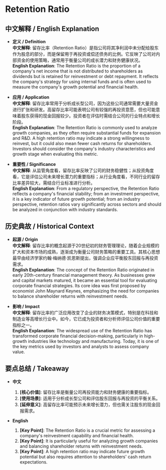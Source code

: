# Retention Ratio

## 中文解释 / English Explanation

* **定义 / Definition**  
  **中文解释**: 留存比率（Retention Ratio）是指公司将其净利润中未分配给股东作为股息的部分，而是保留用于再投资或偿还债务的比例。它反映了公司对内部资金的使用策略，通常用于衡量公司的成长潜力和财务健康状况。  
  **English Explanation**: The Retention Ratio is the proportion of a company's net income that is not distributed to shareholders as dividends but is retained for reinvestment or debt repayment. It reflects the company's strategy for using internal funds and is often used to measure the company's growth potential and financial health.

* **应用 / Application**  
  **中文解释**: 留存比率常用于分析成长型公司，因为这些公司通常需要大量资金进行扩张和研发。高留存比率可能表明公司有较强的再投资意愿，但也可能意味着股东获得的现金回报较少。投资者在评估时需结合公司的行业特点和增长阶段。  
  **English Explanation**: The Retention Ratio is commonly used to analyze growth companies, as they often require substantial funds for expansion and R&D. A high retention ratio may indicate a strong willingness to reinvest, but it could also mean fewer cash returns for shareholders. Investors should consider the company's industry characteristics and growth stage when evaluating this metric.

* **重要性 / Significance**  
  **中文解释**: 从监管角度看，留存比率反映了公司的财务稳健性；从投资角度看，它是评估公司未来增长潜力的重要指标；从行业角度看，不同行业的留存比率差异较大，需结合行业标准进行分析。  
  **English Explanation**: From a regulatory perspective, the Retention Ratio reflects a company's financial stability; from an investment perspective, it is a key indicator of future growth potential; from an industry perspective, retention ratios vary significantly across sectors and should be analyzed in conjunction with industry standards.

## 历史典故 / Historical Context

* **起源 / Origin**  
  **中文解释**: 留存比率的概念起源于20世纪初的财务管理理论，随着企业规模的扩大和资本市场的成熟，逐渐成为衡量公司财务策略的重要工具。其核心思想最早由经济学家约翰·梅纳德·凯恩斯提出，强调企业应平衡股东回报与再投资需求。  
  **English Explanation**: The concept of the Retention Ratio originated in early 20th-century financial management theory. As businesses grew and capital markets matured, it became an essential tool for evaluating corporate financial strategies. Its core idea was first proposed by economist John Maynard Keynes, emphasizing the need for companies to balance shareholder returns with reinvestment needs.

* **影响 / Impact**  
  **中文解释**: 留存比率的广泛应用改变了企业的财务决策模式，特别是在科技和制造业等高增长行业中。如今，它已成为投资者和分析师评估公司价值的重要指标之一。  
  **English Explanation**: The widespread use of the Retention Ratio has transformed corporate financial decision-making, particularly in high-growth industries like technology and manufacturing. Today, it is one of the key metrics used by investors and analysts to assess company value.

## 要点总结 / Takeaway

* **中文**  
  1. **[核心价值]**: 留存比率是衡量公司再投资能力和财务健康的重要指标。  
  2. **[使用场景]**: 适用于分析成长型公司和评估股东回报与再投资的平衡关系。  
  3. **[延伸意义]**: 高留存比率可能预示未来增长潜力，但也需关注股东的现金回报需求。

* **English**  
  1. **[Key Point]**: The Retention Ratio is a crucial metric for assessing a company's reinvestment capability and financial health.  
  2. **[Key Point]**: It is particularly useful for analyzing growth companies and balancing shareholder returns with reinvestment needs.  
  3. **[Key Point]**: A high retention ratio may indicate future growth potential but also requires attention to shareholders' cash return expectations.
